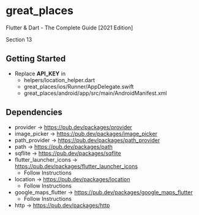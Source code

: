 # great_places

Flutter & Dart - The Complete Guide [2021 Edition]

Section 13

## Getting Started

- Replace **API_KEY** in
	- helpers/location_helper.dart
    - great_places/ios/Runner/AppDelegate.swift
    - great_places/android/app/src/main/AndroidManifest.xml

## Dependencies

- provider -> <https://pub.dev/packages/provider>
- image_picker -> <https://pub.dev/packages/image_picker>
- path_provider -> <https://pub.dev/packages/path_provider>
- path -> <https://pub.dev/packages/path>
- sqflite -> <https://pub.dev/packages/sqflite>
- flutter_launcher_icons -> <https://pub.dev/packages/flutter_launcher_icons>
	- Follow Instructions
- location -> <https://pub.dev/packages/location>
	- Follow Instructions
- google_maps_flutter -> <https://pub.dev/packages/google_maps_flutter>
	- Follow Instructions
- http -> <https://pub.dev/packages/http> 